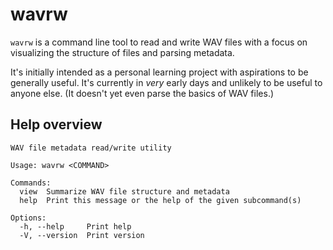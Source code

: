 # wavrw
`wavrw` is a command line tool to read and write WAV files with a focus on visualizing the structure of files and parsing metadata.

It's initially intended as a personal learning project with aspirations to be generally useful. It's currently in *very* early days and unlikely to be useful to anyone else. (It doesn't yet even parse the basics of WAV files.)

## Help overview

```
WAV file metadata read/write utility

Usage: wavrw <COMMAND>

Commands:
  view  Summarize WAV file structure and metadata
  help  Print this message or the help of the given subcommand(s)

Options:
  -h, --help     Print help
  -V, --version  Print version

```
